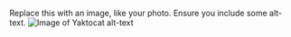 Replace this with an image, like your photo. Ensure you include some alt-text.
![Image of Yaktocat](https://octodex.github.com/images/yaktocat.png) alt-text
